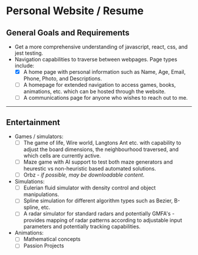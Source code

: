 # Personal Website / Resume
## General Goals and Requirements
- Get a more comprehensive understanding of javascript, react, css, and jest testing.
- Navigation capabilities to traverse between webpages. Page types include:
  - [x] A home page with personal information such as Name, Age, Email, Phone, Photo, and Descriptions.
  - [ ] A homepage for extended navigation to access games, books, animations, etc. which can be hosted through the website.
  - [ ] A communications page for anyone who wishes to reach out to me.
---

## Entertainment
- Games / simulators:
  - [ ] The game of life, Wire world, Langtons Ant etc. with capability to adjust the board dimensions, the neighbourhood traversed, and which cells are currently active.
  - [ ] Maze game with AI support to test both maze generators and heurestic vs non-heuristic based automated solutions.
  - [ ] Orbz - *if possible, may be downloadable content*.
- Simulations:
  - [ ] Eulerian fluid simulator with density control and object manipulations.
  - [ ] Spline simulation for different algorithm types such as Bezier, B-spline, etc.
  - [ ] A radar simulator for standard radars and potentially GMFA's - provides mapping of radar patterns according to adjustable input parameters and potentially tracking capabilities.
- Animations:
  - [ ] Mathematical concepts
  - [ ] Passion Projects